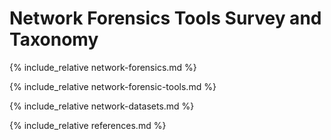 # Network Forensics Tools Survey and Taxonomy

{% include_relative network-forensics.md %}

{% include_relative network-forensic-tools.md %}

{% include_relative network-datasets.md %}

{% include_relative references.md %}
